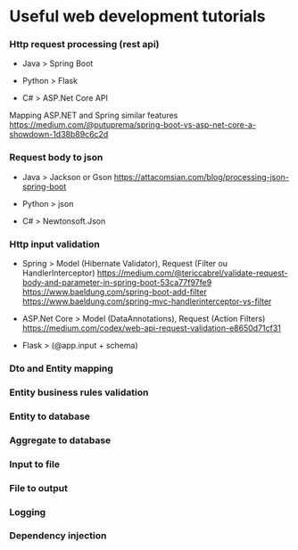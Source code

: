# Useful web development tutorials

### Http request processing (rest api)
* Java > Spring Boot


* Python > Flask


* C# > ASP.Net Core API

Mapping ASP.NET and Spring similar features
https://medium.com/@putuprema/spring-boot-vs-asp-net-core-a-showdown-1d38b89c6c2d

### Request body to json
* Java > Jackson or Gson
https://attacomsian.com/blog/processing-json-spring-boot


* Python > json


* C# > Newtonsoft.Json


### Http input validation
* Spring > Model (Hibernate Validator), Request (Filter ou HandlerInterceptor)
https://medium.com/@tericcabrel/validate-request-body-and-parameter-in-spring-boot-53ca77f97fe9
https://www.baeldung.com/spring-boot-add-filter
https://www.baeldung.com/spring-mvc-handlerinterceptor-vs-filter


* ASP.Net Core > Model (DataAnnotations), Request (Action Filters)
https://medium.com/codex/web-api-request-validation-e8650d71cf31


* Flask >	(@app.input + schema)

### Dto and Entity mapping

### Entity business rules validation

###  Entity to database

### Aggregate to database

### Input to file

### File to output

### Logging

### Dependency injection





